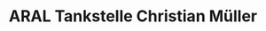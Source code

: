---
title: "ARAL Tankstelle Christian Müller"
url: /voelklingen/aral-tankstelle-christian-mueller/
shop: Kiosk
---